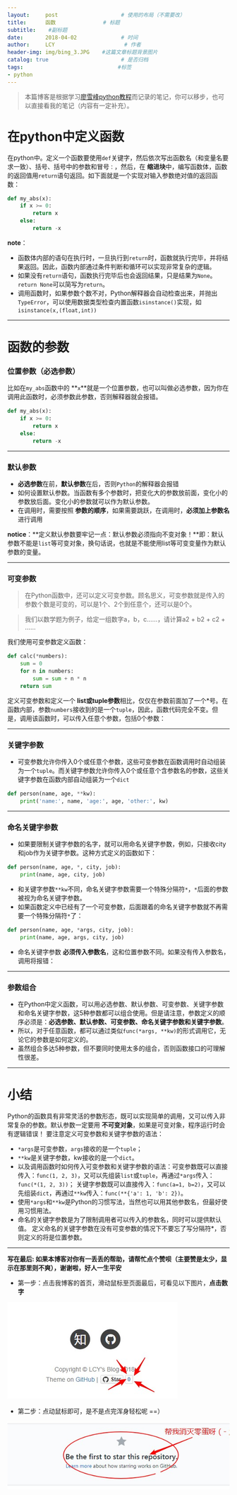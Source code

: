 ```yaml
---
layout:     post                    # 使用的布局（不需要改）
title:      函数               # 标题 
subtitle:    #副标题
date:       2018-04-02              # 时间
author:     LCY                      # 作者
header-img: img/bing_3.JPG    #这篇文章标题背景图片
catalog: true                       # 是否归档
tags:                              #标签
- python 
---
```



>本篇博客是根据学习[廖雪峰python教程](https://www.liaoxuefeng.com/wiki/0014316089557264a6b348958f449949df42a6d3a2e542c000/001431679203477b5b364aeba8c4e05a9bd4ec1b32911e2000)而记录的笔记，你可以移步，也可以直接看我的笔记（内容有一定补充）。

# 在python中定义函数

在python中。定义一个函数要使用`def`关键字，然后依次写出函数名（和变量名要求一致）、括号、括号中的参数和冒号`：`，然后，在 **缩进块**中，编写函数体，函数的返回值用`return`语句返回。如下面就是一个实现对输入参数绝对值的返回函数：
```python
def my_abs(x):
    if x >= 0:
        return x
    else:
        return -x
```
**note**：
* 函数体内部的语句在执行时，一旦执行到`return`时，函数就执行完毕，并将结果返回。因此，函数内部通过条件判断和循环可以实现非常复杂的逻辑。
* 如果没有`return`语句，函数执行完毕后也会返回结果，只是结果为`None`。`return None`可以简写为`return`。
* 调用函数时，如果参数个数不对，Python解释器会自动检查出来，并抛出`TypeError`，可以使用数据类型检查内置函数`isinstance()`实现，如`isinstance(x,(float,int))`

--------------------
# 函数的参数
### 位置参数（必选参数）

比如在`my_abs`函数中的 **`x`**就是一个位置参数，也可以叫做必选参数，因为你在调用此函数时，必须参数此参数，否则解释器就会报错。
```python
def my_abs(x):
    if x >= 0:
        return x
    else:
        return -x
```

---------------------
### 默认参数

+ **必选参数**在前，**默认参数**在后，否则`Python`的解释器会报错
+ 如何设置默认参数。当函数有多个参数时，把变化大的参数放前面，变化小的参数放后面。变化小的参数就可以作为默认参数。
+ 在调用时，需要按照 **参数的顺序**，如果需要跳跃，在调用时，**必须加上参数名**进行调用

**notice**：**定义默认参数要牢记一点：默认参数必须指向不变对象！**即：默认参数不能是`list`等可变对象，换句话说，也就是不能使用list等可变变量作为默认参数的变量。


----------------
###  可变参数
>在Python函数中，还可以定义可变参数。顾名思义，可变参数就是传入的参数个数是可变的，可以是1个、2个到任意个，还可以是0个。

>我们以数学题为例子，给定一组数字a，b，c……，请计算a2 + b2 + c2 + ……

我们使用可变参数定义函数：
```python
def calc(*numbers):
    sum = 0
    for n in numbers:
        sum = sum + n * n
    return sum
```

定义可变参数和定义一个 **list或tuple参数**相比，仅仅在参数前面加了一个*号。在函数内部，参数`numbers`接收到的是一个`tuple`，因此，函数代码完全不变。但是，调用该函数时，可以传入任意个参数，包括0个参数：

--------------------
### 关键字参数

+ 可变参数允许你传入0个或任意个参数，这些可变参数在函数调用时自动组装为一个`tuple`。而关键字参数允许你传入0个或任意个含参数名的参数，这些关键字参数在函数内部自动组装为一个`dict`

```python
def person(name, age, **kw):
    print('name:', name, 'age:', age, 'other:', kw)
```

--------------------------
### 命名关键字参数
+ 如果要限制关键字参数的名字，就可以用命名关键字参数，例如，只接收city和job作为关键字参数。这种方式定义的函数如下：

```python
def person(name, age, *, city, job):
    print(name, age, city, job)
```

+ 和关键字参数`**kw`不同，命名关键字参数需要一个特殊分隔符`*`，`*`后面的参数被视为命名关键字参数。
+ 如果函数定义中已经有了一个可变参数，后面跟着的命名关键字参数就不再需要一个特殊分隔符`*`了：

```python
def person(name, age, *args, city, job):
    print(name, age, args, city, job)
```
+ 命名关键字参数 **必须传入参数名**，这和位置参数不同。如果没有传入参数名，调用将报错：


-----------------
### 参数组合

+ 在Python中定义函数，可以用必选参数、默认参数、可变参数、关键字参数和命名关键字参数，这5种参数都可以组合使用。但是请注意，参数定义的顺序必须是：**必选参数、默认参数、可变参数、命名关键字参数和关键字参数**。
+ 所以，对于任意函数，都可以通过类似`func(*args, **kw)`的形式调用它，无论它的参数是如何定义的。
+ 虽然组合多达5种参数，但不要同时使用太多的组合，否则函数接口的可理解性很差。


---------------------
# 小结

Python的函数具有非常灵活的参数形态，既可以实现简单的调用，又可以传入非常复杂的参数。默认参数一定要用 **不可变对象**，如果是可变对象，程序运行时会有逻辑错误！
要注意定义可变参数和关键字参数的语法：

+ `*args`是可变参数，`args`接收的是一个`tuple`；
+ `**kw`是关键字参数，kw接收的是一个`dict`。
+ 以及调用函数时如何传入可变参数和关键字参数的语法：可变参数既可以直接传入：`func(1, 2, 3)`，又可以先组装`list`或`tuple`，再通过`*args`传入：`func(*(1, 2, 3))`；
关键字参数既可以直接传入：`func(a=1, b=2)`，又可以先组装`dict`，再通过`**kw`传入：`func(**{'a': 1, 'b': 2})`。
+ 使用`*args`和`**kw`是Python的习惯写法，当然也可以用其他参数名，但最好使用习惯用法。
+ 命名的关键字参数是为了限制调用者可以传入的参数名，同时可以提供默认值。
定义命名的关键字参数在没有可变参数的情况下不要忘了写分隔符*，否则定义的将是位置参数。

----------------------

**写在最后: 如果本博客对你有一丢丢的帮助，请帮忙点个赞呗（主要赞是太少，显示在那里则不爽），谢谢啦，好人一生平安**

* 第一步：点击我博客的首页，滑动鼠标至页面最后，可看见以下图片，**点击数字**

![](https://raw.githubusercontent.com/liaochengyu/liaochengyu.github.io/master/img/star_1.jpg)

* 第二步：点动鼠标即可，是不是点完浑身轻松呢 ==）

![](https://raw.githubusercontent.com/liaochengyu/liaochengyu.github.io/master/img/star_2.jpg)
